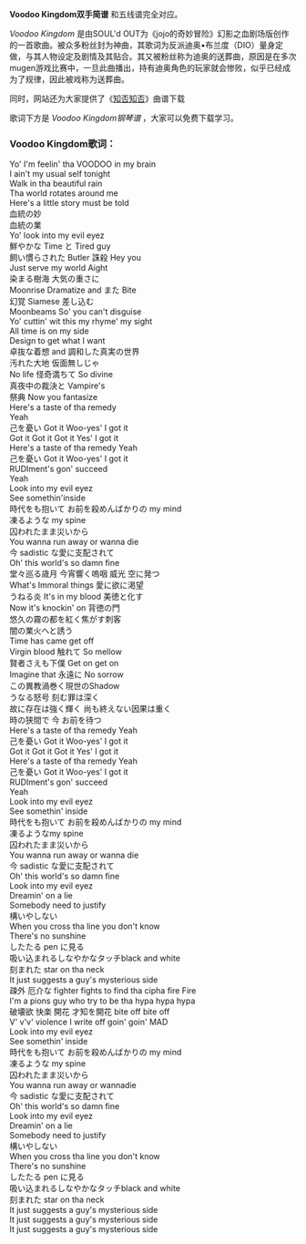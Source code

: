 

**Voodoo Kingdom双手简谱** 和五线谱完全对应。

_Voodoo Kingdom_ 是由SOUL'd
OUT为《jojo的奇妙冒险》幻影之血剧场版创作的一首歌曲。被众多粉丝封为神曲，其歌词为反派迪奥•布兰度（DIO）量身定做，与其人物设定及剧情及其贴合。其又被粉丝称为迪奥的送葬曲，原因是在多次mugen游戏比赛中，一旦此曲播出，持有迪奥角色的玩家就会惨败，似乎已经成为了规律，因此被戏称为送葬曲。

同时，网站还为大家提供了《[知否知否](Music-9933-知否知否-知否知否应是绿肥红瘦主题曲.html "知否知否")》曲谱下载

歌词下方是 _Voodoo Kingdom钢琴谱_ ，大家可以免费下载学习。

### Voodoo Kingdom歌词：

Yo' I'm feelin' tha VOODOO in my brain  
I ain't my usual self tonight  
Walk in tha beautiful rain  
Tha world rotates around me  
Here's a little story must be told  
血統の妙  
血統の業  
Yo' look into my evil eyez  
鮮やかな Time と Tired guy  
飼い慣らされた Butler 誅殺 Hey you  
Just serve my world Aight  
染まる樹海 大気の重さに  
Moonrise Dramatize and また Bite  
幻覚 Siamese 差し込む  
Moonbeams So' you can't disguise  
Yo' cuttin' wit this my rhyme' my sight  
All time is on my side  
Design to get what I want  
卓抜な着想 and 調和した真実の世界  
汚れた大地 仮面無しじゃ  
No life 怪奇満ちて So divine  
真夜中の裁決と Vampire's  
祭典 Now you fantasize  
Here's a taste of tha remedy  
Yeah  
己を憂い Got it Woo-yes' I got it  
Got it Got it Got it Yes' I got it  
Here's a taste of tha remedy Yeah  
己を憂い Got it Woo-yes' I got it  
RUDIment's gon' succeed  
Yeah  
Look into my evil eyez  
See somethin'inside  
時代をも抱いて お前を殺めんばかりの my mind  
凍るような my spine  
囚われたまま災いから  
You wanna run away or wanna die  
今 sadistic な愛に支配されて  
Oh' this world's so damn fine  
堂々巡る歳月 今宵響く嗚咽 威光 空に発つ  
What's Immoral things 愛に欲に渇望  
うねる炎 It's in my blood 美徳と化す  
Now it's knockin' on 背徳の門  
悠久の霧の都を紅く焦がす刺客  
闇の業火へと誘う  
Time has came get off  
Virgin blood 触れて So mellow  
賢者さえも下僕 Get on get on  
Imagine that 永遠に No sorrow  
この異教渦巻く現世のShadow  
うなる怒号 刻む罪は深く  
故に存在は強く輝く 尚も終えない因果は重く  
時の狭間で 今 お前を待つ  
Here's a taste of tha remedy Yeah  
己を憂い Got it Woo-yes' I got it  
Got it Got it Got it Yes' I got it  
Here's a taste of tha remedy Yeah  
己を憂い Got it Woo-yes' I got it  
RUDIment's gon' succeed  
Yeah  
Look into my evil eyez  
See somethin' inside  
時代をも抱いて お前を殺めんばかりの my mind  
凍るようなmy spine  
囚われたまま災いから  
You wanna run away or wanna die  
今 sadistic な愛に支配されて  
Oh' this world's so damn fine  
Look into my evil eyez  
Dreamin' on a lie  
Somebody need to justify  
構いやしない  
When you cross tha line you don't know  
There's no sunshine  
したたる pen に見る  
吸い込まれるしなやかなタッチblack and white  
刻まれた star on tha neck  
It just suggests a guy's mysterious side  
疎外 厄介な fighter fights to find tha cipha fire Fire  
I'm a pions guy who try to be tha hypa hypa hypa  
破壊欲 快楽 開花 才知を開花 bite off bite off  
V' v'v' violence I write off goin' goin' MAD  
Look into my evil eyez  
See somethin' inside  
時代をも抱いて お前を殺めんばかりの my mind  
凍るような my spine  
囚われたまま災いから  
You wanna run away or wannadie  
今 sadistic な愛に支配されて  
Oh' this world's so damn fine  
Look into my evil eyez  
Dreamin' on a lie  
Somebody need to justify  
構いやしない  
When you cross tha line you don't know  
There's no sunshine  
したたる pen に見る  
吸い込まれるしなやかなタッチblack and white  
刻まれた star on tha neck  
It just suggests a guy's mysterious side  
It just suggests a guy's mysterious side  
It just suggests a guy's mysterious side  

